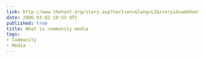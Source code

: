 ```yaml
---
link: http://www.thehoot.org/story.asp?section=&lang=L1&storyid=webhoothootL1K0821021&pn=2
date: 2006-03-02 18:53 UTC
published: true
title: What is community media
tags:
- Community
- Media
---
```



